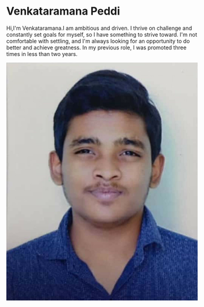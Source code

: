 # Venkataramana Peddi 

Hi,I'm Venkataramana.I am ambitious and driven. I thrive on challenge and constantly set goals for myself, so I have something to strive toward. I'm not comfortable with settling, and I'm always looking for an opportunity to do better and achieve greatness. In my previous role, I was promoted three times in less than two years.

![Image](VK_1_50.jpg)
